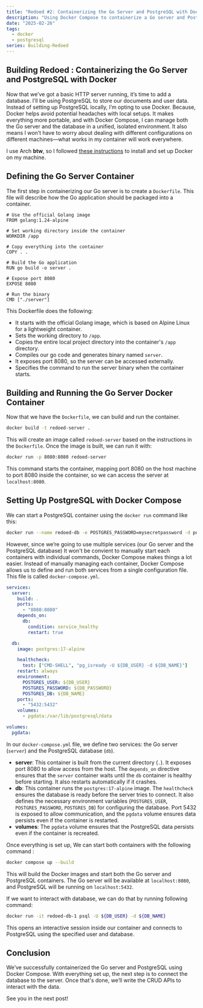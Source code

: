 ```yaml
---
title: "Redoed #2: Containerizing the Go Server and PostgreSQL with Docker"
description: "Using Docker Compose to containerize a Go server and PostgreSQL"
date: "2025-02-26"
tags:
  - docker
  - postgresql
series: Building-Redoed
---
```


## Building Redoed : Containerizing the Go Server and PostgreSQL with Docker

Now that we’ve got a basic HTTP server running, it’s time to add a database. I’ll be using PostgreSQL to store our documents and user data. Instead of setting up PostgreSQL locally, I’m opting to use Docker. Because, Docker helps avoid potential headaches with local setups. It makes everything more portable, and with Docker Compose, I can manage both the Go server and the database in a unified, isolated environment. It also means I won’t have to worry about dealing with different configurations on different machines—what works in my container will work everywhere.

I use Arch **btw**, so I followed [these instructions](https://docs.docker.com/desktop/setup/install/linux/archlinux/) to install and set up Docker on my machine.

## Defining the Go Server Container

The first step in containerizing our Go server is to create a `Dockerfile`. This file will describe how the Go application should be packaged into a container.

```
# Use the official Golang image
FROM golang:1.24-alpine

# Set working directory inside the container
WORKDIR /app

# Copy everything into the container
COPY . .

# Build the Go application
RUN go build -o server .

# Expose port 8080
EXPOSE 8080

# Run the binary
CMD ["./server"]
```

This Dockerfile does the following:

- It starts with the official Golang image, which is based on Alpine Linux for a lightweight container.
- Sets the working directory to `/app`.
- Copies the entire local project directory into the container's `/app` directory.
- Compiles our go code and generates binary named `server`.
- It exposes port 8080, so the server can be accessed externally.
- Specifies the command to run the server binary when the container starts.

## Building and Running the Go Server Docker Container

Now that we have the `Dockerfile`, we can build and run the container.

```sh
docker build -t redoed-server .
```

This will create an image called `redoed-server` based on the instructions in the `Dockerfile`. Once the image is built, we can run it with:

```sh
docker run -p 8080:8080 redoed-server
```

This command starts the container, mapping port 8080 on the host machine to port 8080 inside the container, so we can access the server at `localhost:8080`.

## Setting Up PostgreSQL with Docker Compose

We can start a PostgreSQL container using the `docker run` command like this:

```sh
docker run --name redoed-db -e POSTGRES_PASSWORD=mysecretpassword -d postgres
```

However, since we’re going to use multiple services (our Go server and the PostgreSQL database) It won't be convient to manually start each containers with individual commands, Docker Compose makes things a lot easier. Instead of manually managing each container, Docker Compose allows us to define and run both services from a single configuration file. This file is called `docker-compose.yml`.

```yml
services:
  server:
    build: .
    ports:
      - "8080:8080"
    depends_on:
      db:
        condition: service_healthy
        restart: true

  db:
    image: postgres:17-alpine

    healthcheck:
      test: ["CMD-SHELL", "pg_isready -U ${DB_USER} -d ${DB_NAME}"]
    restart: always
    environment:
      POSTGRES_USER: ${DB_USER}
      POSTGRES_PASSWORD: ${DB_PASSWORD}
      POSTGRES_DB: ${DB_NAME}
    ports:
      - "5432:5432"
    volumes:
      - pgdata:/var/lib/postgresql/data

volumes:
  pgdata:
```

In our `docker-compose.yml` file, we define two services: the Go server (`server`) and the PostgreSQL database (`db`).

- **server**: This container is built from the current directory (`.`). It exposes port 8080 to allow access from the host. The `depends_on` directive ensures that the `server` container waits until the `db` container is healthy before starting. It also restarts automatically if it crashes.
- **db**: This container runs the `postgres:17-alpine` image. The `healthcheck` ensures the database is ready before the server tries to connect. It also defines the necessary environment variables (`POSTGRES_USER`, `POSTGRES_PASSWORD`, `POSTGRES_DB`) for configuring the database. Port 5432 is exposed to allow communication, and the `pgdata` volume ensures data persists even if the container is restarted.
- **volumes**: The `pgdata` volume ensures that the PostgreSQL data persists even if the container is recreated.

Once everything is set up, We can start both containers with the following command :

```sh
docker compose up --build
```

This will build the Docker images and start both the Go server and PostgreSQL containers. The Go server will be available at `localhost:8080`, and PostgreSQL will be running on `localhost:5432`.

If we want to interact with database, we can do that by running following command:

```sh
docker run -it redoed-db-1 psql -U ${DB_USER} -d ${DB_NAME}
```

This opens an interactive session inside our container and connects to PostgreSQL using the specified user and database.

## Conclusion

We’ve successfully containerized the Go server and PostgreSQL using Docker Compose. With everything set up, the next step is to connect the database to the server. Once that's done, we’ll write the CRUD APIs to interact with the data.

See you in the next post!
